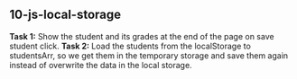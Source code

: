 ## 10-js-local-storage
**Task 1:** Show the student and its grades at the end of the page on save student click.
**Task 2:** Load the students from the localStorage to studentsArr, so we get them in the temporary storage and save them again instead of overwrite the data in the local storage.

